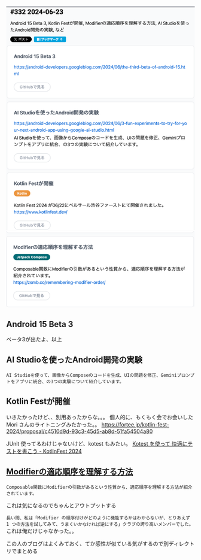 ![img.png](img.png)
![img_1.png](img_1.png)

## Android 15 Beta 3
ベータ3が出たよ、以上

## AI Studioを使ったAndroid開発の実験
`AI Studioを使って、画像からComposeのコードを生成、UIの問題を修正、Geminiプロンプトをアプリに統合、の3つの実験について紹介しています。`

## Kotlin Festが開催
いきたかったけど、、別用あったからな。。。
個人的に、もくもく会でお会いした Mori さんのライトニングみたかった。。
https://fortee.jp/kotlin-fest-2024/proposal/c4510d9d-93c3-45d5-ab8d-51fa54504a80

JUnit 使ってるわけじゃないけど、kotest もみたい。
[Kotest を使って 快適にテストを書こう - KotlinFest 2024](https://www.slideshare.net/slideshow/kotest-kotlinfest-2024/269819350)

## [Modifierの適応順序を理解する方法](https://zsmb.co/remembering-modifier-order/)
`Composable関数にModifierの引数があるという性質から、適応順序を理解する方法が紹介されています。`

これは気になるのでちゃんとアウトプットする

`長い間、私は「Modifier の順序付けがどのように機能するかはわからないが、とりあえず 1 つの方法を試してみて、うまくいかなければ逆にする」クラブの誇り高いメンバーでした。`
これは俺だけじゃなかった。。

この人のブログはよくみておく、てか感性が似ている気がするので別ディレクトリでまとめる